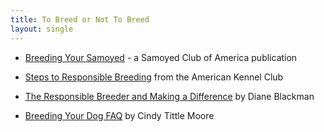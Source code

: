 ```yaml
---
title: To Breed or Not To Breed
layout: single
---
```


- [Breeding Your Samoyed](https://www.samoyedclubofamerica.org/the-samoyed/in-depth/breeding-your-samoyed/) - a Samoyed Club of America publication

- [Steps to Responsible Breeding](http://www.akc.org/breeders/resp_breeding/index.cfm) from the American Kennel Club

- [The Responsible Breeder and Making a Difference](http://www.dog-play.com/ethics.html#top) by Diane Blackman

- [Breeding Your Dog FAQ](http://www.faqs.org/faqs/dogs-faq/breeding/) by Cindy Tittle Moore
